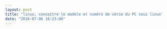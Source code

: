 ```yaml
---
layout: post
title: "linux, connaître le modèle et numéro de série du PC sous linux"
date: "2016-07-06 16:23:00"
---
```

<script src="//pastebin.com/embed_js/3YyheZda"></script>
